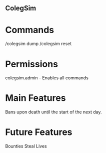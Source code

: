 ## ColegSim

# Commands
/colegsim dump <player>
/colegsim reset <player>

# Permissions
colegsim.admin - Enables all commands

# Main Features
Bans upon death until the start of the next day.

# Future Features
Bounties
Steal Lives
